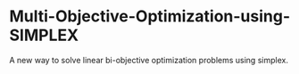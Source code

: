 # Multi-Objective-Optimization-using-SIMPLEX
A new way to solve linear bi-objective optimization problems using simplex.
